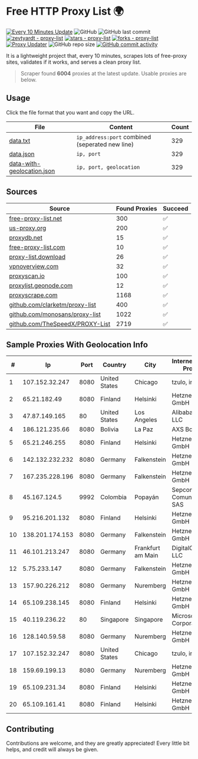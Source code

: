 
# Free HTTP Proxy List 🌍

[![Every 10 Minutes Update](https://github.com/mertguvencli/http-proxy-list/actions/workflows/main.yml/badge.svg?branch=main)](https://github.com/mertguvencli/http-proxy-list/actions/workflows/main.yml)
![GitHub](https://img.shields.io/github/license/mertguvencli/http-proxy-list)
![GitHub last commit](https://img.shields.io/github/last-commit/mertguvencli/http-proxy-list)
[![zevtyardt - proxy-list](https://img.shields.io/static/v1?label=zevtyardt&message=proxy-list&color=blue&logo=github)](https://github.com/zevtyardt/proxy-list "Go to GitHub repo")
[![stars - proxy-list](https://img.shields.io/github/stars/zevtyardt/proxy-list?style=social)](https://github.com/zevtyardt/proxy-list)
[![forks - proxy-list](https://img.shields.io/github/forks/zevtyardt/proxy-list?style=social)](https://github.com/zevtyardt/proxy-list)
[![Proxy Updater](https://github.com/zevtyardt/proxy-list/workflows/Proxy%20Updater/badge.svg)](https://github.com/zevtyardt/proxy-list/actions?query=workflow:"Proxy+Updater")
![GitHub repo size](https://img.shields.io/github/repo-size/zevtyardt/proxy-list)
[![GitHub commit activity](https://img.shields.io/github/commit-activity/m/zevtyardt/proxy-list?logo=commits)](https://github.com/zevtyardt/proxy-list/commits/main)

It is a lightweight project that, every 10 minutes, scrapes lots of free-proxy sites, validates if it works, and serves a clean proxy list.

> Scraper found **6004** proxies at the latest update. Usable proxies are below.

## Usage

Click the file format that you want and copy the URL.

|File|Content|Count|
|----|-------|-----|
|[data.txt](https://raw.githubusercontent.com/mertguvencli/http-proxy-list/main/proxy-list/data.txt)|`ip_address:port` combined (seperated new line)|329|
|[data.json](https://raw.githubusercontent.com/mertguvencli/http-proxy-list/main/proxy-list/data.json)|`ip, port`|329|
|[data-with-geolocation.json](https://raw.githubusercontent.com/mertguvencli/http-proxy-list/main/proxy-list/data-with-geolocation.json)|`ip, port, geolocation`|329|

## Sources

|Source|Found Proxies|Succeed|
|------|-------------|-------|
|[free-proxy-list.net](https://free-proxy-list.net)|300|✅|
|[us-proxy.org](https://www.us-proxy.org)|200|✅|
|[proxydb.net](http://proxydb.net)|15|✅|
|[free-proxy-list.com](https://free-proxy-list.com/?page=&port=&type%5B%5D=http&type%5B%5D=https&up_time=0&search=Search)|10|✅|
|[proxy-list.download](https://www.proxy-list.download/HTTP)|26|✅|
|[vpnoverview.com](https://vpnoverview.com/privacy/anonymous-browsing/free-proxy-servers)|32|✅|
|[proxyscan.io](https://www.proxyscan.io)|100|✅|
|[proxylist.geonode.com](https://proxylist.geonode.com/api/proxy-list?limit=300&page=1&sort_by=lastChecked&sort_type=desc&protocols=http,https)|12|✅|
|[proxyscrape.com](https://api.proxyscrape.com/v2/?request=displayproxies&protocol=http&timeout=10000&country=all&ssl=all&anonymity=all)|1168|✅|
|[github.com/clarketm/proxy-list](https://raw.githubusercontent.com/clarketm/proxy-list/master/proxy-list-raw.txt)|400|✅|
|[github.com/monosans/proxy-list](https://raw.githubusercontent.com/monosans/proxy-list/main/proxies/http.txt)|1022|✅|
|[github.com/TheSpeedX/PROXY-List](https://raw.githubusercontent.com/TheSpeedX/PROXY-List/master/http.txt)|2719|✅|


## Sample Proxies With Geolocation Info

|#|Ip|Port|Country|City|Internet Service Provider|
|-|--|----|-------|----|-------------------------|
|1|107.152.32.247|8080|United States|Chicago|tzulo, inc.|
|2|65.21.182.49|8080|Finland|Helsinki|Hetzner Online GmbH|
|3|47.87.149.165|80|United States|Los Angeles|Alibaba.com LLC|
|4|186.121.235.66|8080|Bolivia|La Paz|AXS Bolivia S. A.|
|5|65.21.246.255|8080|Finland|Helsinki|Hetzner Online GmbH|
|6|142.132.232.232|8080|Germany|Falkenstein|Hetzner Online GmbH|
|7|167.235.228.196|8080|Germany|Falkenstein|Hetzner Online GmbH|
|8|45.167.124.5|9992|Colombia|Popayán|Sepcom Comunicaciones SAS|
|9|95.216.201.132|8080|Finland|Helsinki|Hetzner Online GmbH|
|10|138.201.174.153|8080|Germany|Falkenstein|Hetzner Online GmbH|
|11|46.101.213.247|8080|Germany|Frankfurt am Main|DigitalOcean, LLC|
|12|5.75.233.147|8080|Germany|Falkenstein|Hetzner Online GmbH|
|13|157.90.226.212|8080|Germany|Nuremberg|Hetzner Online GmbH|
|14|65.109.238.145|8080|Finland|Helsinki|Hetzner Online GmbH|
|15|40.119.236.22|80|Singapore|Singapore|Microsoft Corporation|
|16|128.140.59.58|8080|Germany|Nuremberg|Hetzner Online GmbH|
|17|107.152.32.247|8080|United States|Chicago|tzulo, inc.|
|18|159.69.199.13|8080|Germany|Nuremberg|Hetzner Online GmbH|
|19|65.109.231.34|8080|Finland|Helsinki|Hetzner Online GmbH|
|20|65.109.161.41|8080|Finland|Helsinki|Hetzner Online GmbH|



## Contributing

Contributions are welcome, and they are greatly appreciated! Every
little bit helps, and credit will always be given.

